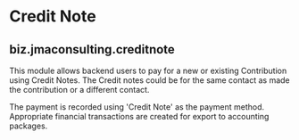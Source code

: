 # Credit Note

## biz.jmaconsulting.creditnote

This module allows backend users to pay for a new or existing Contribution using Credit Notes. The Credit notes could be for the same contact as made the contribution or a different contact. 

The payment is recorded using 'Credit Note' as the payment method. Appropriate financial transactions are created for export to accounting packages.


